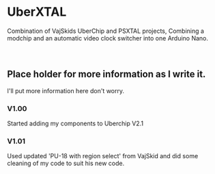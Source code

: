 # UberXTAL
Combination of VajSkids UberChip and PSXTAL projects, Combining a modchip and an automatic video clock switcher into one Arduino Nano.<br />
<br />
<br />

## Place holder for more information as I write it.<br />
I'll put more information here don't worry.
<br />

### V1.00<br />
Started adding my components to Uberchip V2.1<br />
### V1.01<br />
Used updated 'PU-18 with region select' from VajSkid and did some cleaning of my code to suit his new code.<br />

